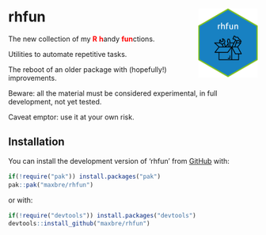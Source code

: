 
<!-- README.md is generated from README.Rmd. Please edit that file -->

# rhfun <img src="man/figures/sticker_2.png" align="right" height="139" />

<!-- badges: start -->
<!-- badges: end -->

The new collection of my <span style="color: red;">**R**</span>
<span style="color: red;">**h**</span>andy
<span style="color: red;">**fun**</span>ctions.

Utilities to automate repetitive tasks.

The reboot of an older package with (hopefully!) improvements.

Beware: all the material must be considered experimental, in full
development, not yet tested.

Caveat emptor: use it at your own risk.

## Installation

You can install the development version of ‘rhfun’ from
[GitHub](https://github.com/) with:

``` r
if(!require("pak")) install.packages("pak")
pak::pak("maxbre/rhfun")
```

or with:

``` r
if(!require("devtools")) install.packages("devtools")
devtools::install_github("maxbre/rhfun")
```
